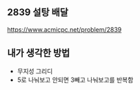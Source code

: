 ## 2839 설탕 배달

<https://www.acmicpc.net/problem/2839>

## 내가 생각한 방법

- 무지성 그리디
- 5로 나눠보고 안되면 3빼고 나눠보고를 반복함
